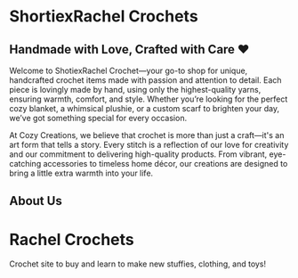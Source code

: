 # ShortiexRachel Crochets 
## Handmade with Love, Crafted with Care ❤️

Welcome to ShotiexRachel Crochet—your go-to shop for unique, handcrafted crochet items made with passion and attention to detail. Each piece is lovingly made by hand, using only the highest-quality yarns, ensuring warmth, comfort, and style. Whether you’re looking for the perfect cozy blanket, a whimsical plushie, or a custom scarf to brighten your day, we’ve got something special for every occasion.

At Cozy Creations, we believe that crochet is more than just a craft—it's an art form that tells a story. Every stitch is a reflection of our love for creativity and our commitment to delivering high-quality products. From vibrant, eye-catching accessories to timeless home décor, our creations are designed to bring a little extra warmth into your life. 

## About Us

# Rachel Crochets
Crochet site to buy and learn to make new stuffies, clothing, and toys!
